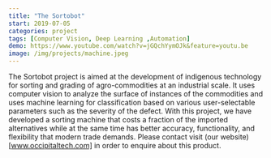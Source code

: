 ```yaml
---
title: "The Sortobot"
start: 2019-07-05
categories: project
tags: [Computer Vision, Deep Learning ,Automation]
demo: https://www.youtube.com/watch?v=jGQchYymOJk&feature=youtu.be
image: /img/projects/machine.jpeg
---
```



The Sortobot project is aimed at the development of indigenous technology for sorting and grading of agro-commodities at an industrial scale. It uses computer vision to analyze the surface of instances of the commodities and uses machine learning for classification based on various user-selectable parameters such as the severity of the defect. With this project, we have developed a sorting machine that costs a fraction of the imported alternatives while at the same time has better accuracy, functionality, and flexibility that modern trade demands. Please contact visit (our website)[www.occipitaltech.com] in order to enquire about this product.